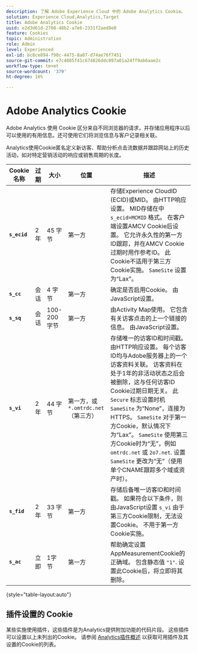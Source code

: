 ```yaml
---
description: 了解 Adobe Experience Cloud 中的 Adobe Analytics Cookie。
solution: Experience Cloud,Analytics,Target
title: Adobe Analytics Cookie
uuid: e2d3d61d-2708-48b2-a7e6-2331f2aed8e0
feature: Cookies
topic: Administration
role: Admin
level: Experienced
exl-id: bc8ce894-f98c-4475-8a07-d74ae76f7451
source-git-commit: e7c4085f41c674826ddc097a01a24ff9ab6aae2c
workflow-type: tm+mt
source-wordcount: '379'
ht-degree: 16%

---
```


# Adobe Analytics Cookie

Adobe Analytics 使用 Cookie 区分来自不同浏览器的请求，并存储应用程序以后可以使用的有用信息。还可使用它们将浏览信息与客户记录相关联。

Analytics使用Cookie匿名定义新访客、帮助分析点击流数据并跟踪网站上的历史活动，如对特定营销活动的响应或销售周期的长度。

| Cookie 名称 | 过期 | 大小 | 位置 | 描述 |
| --- | --- | --- | --- | --- |
| **`s_ecid`** | 2 年 | 45 字节 | 第一方 | 存储Experience CloudID (ECID)或MID。 由HTTP响应设置。 MID存储在中 `s_ecid=MCMID` 格式。 在客户端设置AMCV Cookie后设置。 它允许永久性的第一方ID跟踪，并在AMCV Cookie过期时用作参考ID。 此Cookie不适用于第三方Cookie实施。 `SameSite` 设置为“Lax”。 |
| **`s_cc`** | 会话 | 4 字节 | 第一方 | 确定是否启用Cookie。 由JavaScript设置。 |
| **`s_sq`** | 会话 | 100-200字节 | 第一方 | 由Activity Map使用。 它包含有关访客点击的上一个链接的信息。 由JavaScript设置。 |
| **`s_vi`** | 2 年 | 44 字节 | 第一方，或 `*.omtrdc.net` （第三方） | 存储唯一的访客ID和时间戳。 由HTTP响应设置。 每个访客ID均与Adobe服务器上的一个访客资料关联。 访客资料在处于1年的非活动状态之后会被删除，这与任何访客ID Cookie过期日期无关。 此 `Secure` 标志设置时机 `SameSite` 为“None”，连接为HTTPS。 `SameSite` 对于第一方Cookie，默认情况下为“Lax”。 `SameSite` 使用第三方Cookie时为“无”，例如 `omtrdc.net` 或 `2o7.net`. 设置 `SameSite` 更改为“无”（使用单个CNAME跟踪多个域或资产时）。 |
| **`s_fid`** | 2 年 | 33 字节 | 第一方 | 存储后备唯一访客ID和时间戳。 如果符合以下条件，则由JavaScript设置 `s_vi` 由于第三方Cookie限制，无法设置Cookie。 不用于第一方Cookie实施。 |
| **`s_ac`** | 立即 | 1字节 | 第一方 | 帮助确定设置AppMeasurementCookie的正确域。 包含静态值 `"1"`. 设置此Cookie后，将立即将其删除。 |

{style="table-layout:auto"}

## 插件设置的 Cookie

某些实施使用插件，这些插件是为Analytics提供附加功能的代码片段。 这些插件可以设置以上未列出的Cookie。 请参阅 [Analytics插件概述](https://experienceleague.adobe.com/en/docs/analytics/implementation/vars/plugins/impl-plugins) 以获取可用插件及其设置的Cookie的列表。
